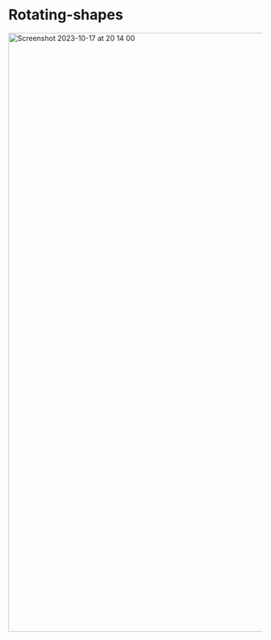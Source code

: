 # Rotating-shapes
<img width="1189" alt="Screenshot 2023-10-17 at 20 14 00" src="https://github.com/Katie-W-22/Rotating-shapes/assets/142401708/9dba589d-a5f1-4324-81b2-c0f414b44928">
